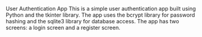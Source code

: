 User Authentication App
This is a simple user authentication app built using Python and the tkinter library. The app uses the bcrypt library for password hashing and the sqlite3 library for database access. The app has two screens: a login screen and a register screen.
